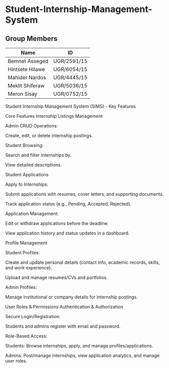 # Student-Internship-Management-System

## Group Members

| Name            | ID          |
| --------------- | ----------- |
| Bemnet Asseged  | UGR/2591/15 |
| Hintsete Hilawe | UGR/6054/15 |
| Mahider Nardos  | UGR/4445/15 |
| Meklit Shiferaw | UGR/5036/15 |
| Meron Sisay     | UGR/0752/15 |

Student Internship Management System (SIMS) - Key Features

Core Features
Internship Listings Management

Admin CRUD Operations:

Create, edit, or delete internship postings.

Student Browsing:

Search and filter internships by.

View detailed descriptions.

Student Applications

Apply to Internships:

Submit applications with resumes, cover letters, and supporting documents.

Track application status (e.g., Pending, Accepted, Rejected).

Application Management:

Edit or withdraw applications before the deadline.

View application history and status updates in a dashboard.

Profile Management

Student Profiles:

Create and update personal details (contact info, academic records, skills, and work experience).

Upload and manage resumes/CVs and portfolios.

Admin Profiles:

Manage institutional or company details for internship postings.

User Roles & Permissions
Authentication & Authorization

Secure Login/Registration:

Students and admins register with email and password.

Role-Based Access:

Students: Browse internships, apply, and manage profiles/applications.

Admins: Post/manage internships, view application analytics, and manage user roles.
